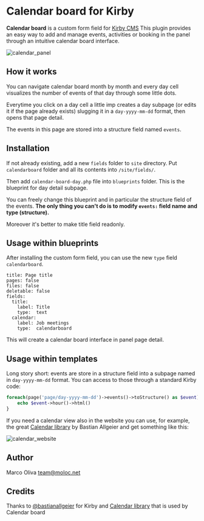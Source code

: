 # Calendar board for Kirby
**Calendar board** is a custom form field for [Kirby CMS](https://getkirby.com/)
This plugin provides an easy way to add and manage events, activities or booking in the panel through an intuitive calendar board interface.

![calendar_panel](https://cloud.githubusercontent.com/assets/11831276/12672758/d4f6b954-c678-11e5-9dd7-60a4e67c2f71.png)

## How it works
You can navigate calendar board month by month and every day cell visualizes the number of events of that day through some little dots.

Everytime you click on a day cell a little imp creates a day subpage (or edits it if the page already exists) slugging it in a ```day-yyyy-mm-dd``` format, then opens that page detail.

The events in this page are stored into a structure field named ```events```.

## Installation
If not already existing, add a new ```fields``` folder to ```site``` directory.
Put ```calendarboard``` folder and all its contents into ```/site/fields/```.

Then add ```calendar-board-day.php``` file into ```blueprints``` folder.
This is the blueprint for day detail subpage.

You can freely change this blueprint and in particular the structure field of the events.
**The only thing you can't do is to modify ```events:``` field name and type (structure).**

Moreover it's better to make title field readonly.

## Usage within blueprints
After installing the custom form field, you can use the new ```type``` field ```calendarboard```.

```
title: Page title
pages: false
files: false
deletable: false
fields:
  title:
    label: Title
    type:  text   
  calendar:
    label: Job meetings
    type:  calendarboard
```

This will create a calendar board interface in panel page detail.

## Usage within templates
Long story short: events are store in a structure field into a subpage named in ```day-yyyy-mm-dd``` format.
You can access to those through a standard Kirby code:

```php
foreach(page('page/day-yyyy-mm-dd')->events()->toStructure() as $event){
    echo $event->hour()->html()
}
```

If you need a calendar view also in the website you can use, for example, the great [Calendar library](https://github.com/bastianallgeier/calendar) by Bastian Allgeier and get something like this:

![calendar_website](https://cloud.githubusercontent.com/assets/11831276/12672797/1022b3fc-c679-11e5-81d2-a65be9c15e1a.png)


## Author
Marco Oliva <team@moloc.net>

## Credits
Thanks to [@bastianallgeier](https://github.com/bastianallgeier) for Kirby and [Calendar library](https://github.com/bastianallgeier/calendar) that is used by Calendar board
